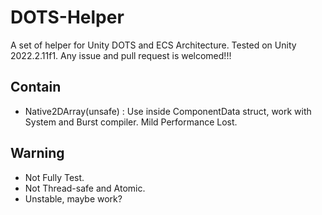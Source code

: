 # DOTS-Helper
A set of helper for Unity DOTS and ECS Architecture. 
Tested on Unity 2022.2.11f1.
Any issue and pull request is welcomed!!!

## Contain
- Native2DArray(unsafe) : Use inside ComponentData struct, work with System and Burst compiler. Mild Performance Lost.

## Warning 
- Not Fully Test.
- Not Thread-safe and Atomic.
- Unstable, maybe work?
